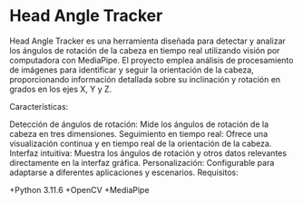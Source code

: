 # Head Angle Tracker
Head Angle Tracker es una herramienta diseñada para detectar y analizar los ángulos de rotación de la cabeza en tiempo real utilizando visión por computadora con MediaPipe. El proyecto emplea análisis de procesamiento de imágenes para identificar y seguir la orientación de la cabeza, proporcionando información detallada sobre su inclinación y rotación en grados en los ejes X, Y y Z.

Características:

Detección de ángulos de rotación: Mide los ángulos de rotación de la cabeza en tres dimensiones.
Seguimiento en tiempo real: Ofrece una visualización continua y en tiempo real de la orientación de la cabeza.
Interfaz intuitiva: Muestra los ángulos de rotación y otros datos relevantes directamente en la interfaz gráfica.
Personalización: Configurable para adaptarse a diferentes aplicaciones y escenarios.
Requisitos:

+Python 3.11.6
+OpenCV
+MediaPipe


